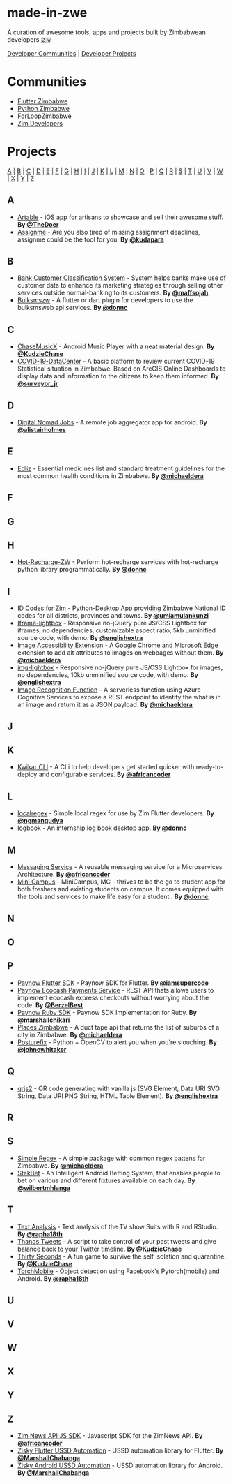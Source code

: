 # made-in-zwe

A curation of awesome tools, apps and projects built by Zimbabwean developers 🇿🇼

<p align="left">
  <a href="#Communities">Developer Communities</a> | <a href="#Projects">Developer Projects</a>
</p>

# <a name="Communities">Communities

- [Flutter Zimbabwe](https://github.com/flutterdevzim)
- [Python Zimbabwe](https://github.com/PyZim)
- [ForLoopZimbabwe](https://github.com/forloopzimbabwe)
- [Zim Developers](https://t.me/+svc-bi8Ff0BkNjA8)

# <a name="Projects">Projects

<p align="left">
  <a href="#A">A</a> | <a href="#B">B</a> | <a href="#C">C</a> | <a href="#D">D</a> | <a href="#E">E</a> | <a href="#F">F</a> | <a href="#G">G</a> | <a href="#H">H</a> | <a href="#I">I</a> | <a href="#J">J</a> | <a href="#K">K</a> | <a href="#L">L</a> | <a href="#M">M</a> | <a href="#N">N</a> | <a href="#O">O</a> | <a href="#P">P</a> | <a href="#Q">Q</a> | <a href="#R">R</a> | <a href="#S">S</a> | <a href="#T">T</a> | <a href="#U">U</a> | <a href="#V">V</a> | <a href="#W">W</a> | <a href="#X">X</a> | <a href="#Y">Y</a> | <a href="#Z">Z</a>
</p>

## <a name="A">A

- [Artable](https://github.com/TheDoer/Artable) - iOS app for artisans to showcase and sell their awesome stuff. **By [@TheDoer](https://twitter.com/TheDoer)**
- [Assignme](https://github.com/kudapara/assignme) - Are you also tired of missing assignment deadlines, assignme could be the tool for you. **By [@kudapara](https://twitter.com/KUDAPARA)**

## <a name="B">B

- [Bank Customer Classification System](https://github.com/maffsojah/capstone_project) - System helps banks make use of customer data to enhance its marketing strategies through selling other services outside normal-banking to its customers. **By [@maffsojah](https://maffsojah.co.zw)**
- [Bulksmszw](https://github.com/DonnC/bulksmszw) - A flutter or dart plugin for developers to use the bulksmsweb api services. **By [@donnc](https://twitter.com/donix_22)**

## <a name="C">C

- [ChaseMusicX](https://github.com/KudzieChase/ChaseMusicX) - Android Music Player with a neat material design. **By [@KudzieChase](https://twitter.com/KudzieChase)**
- [COVID-19-DataCenter](https://github.com/Surveyor-Jr/COVID-19-DataCenter) - A basic platform to review current COVID-19 Statistical situation in Zimbabwe. Based on ArcGIS Online Dashboards to display data and information to the citizens to keep them informed. **By [@surveyor_jr](https://twitter.com/surveyor_jr)**

## <a name="D">D

- [Digital Nomad Jobs](https://github.com/alistairholmes/Digital-Nomad-Jobs) - A remote job aggregator app for android. **By [@alistairholmes](https://twitter.com/alistairholmes)**

## <a name="E">E

- [Edliz](https://github.com/michaeldera/edliz) - Essential medicines list and standard treatment guidelines for the most common health conditions in Zimbabwe. **By [@michaeldera](https://twitter.com/michaeldera)**

## <a name="F">F

## <a name="G">G

## <a name="H">H

- [Hot-Recharge-ZW](https://github.com/DonnC/Hot-Recharge-ZW) - Perform hot-recharge services with hot-recharge python library programmatically. **By [@donnc](https://twitter.com/donix_22)**

## <a name="I">I

- [ID Codes for Zim](https://github.com/Umlamulankunzi/Zim_ID_Codes) - Python-Desktop App providing Zimbabwe National ID codes for all districts, provinces and towns. **By [@umlamulankunzi](https://www.instagram.com/umlamulankunzi)**
- [Iframe-lightbox](https://github.com/englishextra/iframe-lightbox) - Responsive no-jQuery pure JS/CSS Lightbox for iframes, no dependencies, customizable aspect ratio, 5kb unminified source code, with demo. **By [@englishextra](https://github.com/englishextra/iframe-lightbox)**
- [Image Accessibility Extension](https://github.com/michaeldera/image-accessibility-extension) - A Google Chrome and Microsoft Edge extension to add alt attributes to images on webpages without them. **By [@michaeldera](https://twitter.com/michaeldera)**
- [img-lightbox](https://github.com/englishextra/img-lightbox) - Responsive no-jQuery pure JS/CSS Lightbox for images, no dependencies, 10kb unminified source code, with demo. **By [@englishextra](https://github.com/englishextra/img-lightbox)**
- [Image Recognition Function](https://github.com/michaeldera/image-recognition-function) - A serverless function using Azure Cognitive Services to expose a REST endpoint to identify the what is in an image and return it as a JSON payload. **By [@michaeldera](https://twitter.com/michaeldera)**

## <a name="J">J

## <a name="K">K

- [Kwikar CLI](https://github.com/bzmp125/kwikar-cli) - A CLi to help developers get started quicker with ready-to-deploy and configurable services. **By [@africancoder](https://twitter.com/africancoder)**

## <a name="L">L

- [localregex](https://pub.dev/packages/localregex) - Simple local regex for use by Zim Flutter developers. **By [@ngmangudya](https://twitter.com/ngmangudya)**
- [logbook](https://github.com/DonnC/log_book) - An internship log book desktop app. **By [@donnc](https://twitter.com/donix_22)**

## <a name="M">M

- [Messaging Service](https://github.com/bzmp125/messaging-service) - A reusable messaging service for a Microservices Architecture. **By [@africancoder](https://twitter.com/africancoder)**
- [Mini Campus](https://github.com/DonnC-Lab/mini_campus) - MiniCampus, MC - thrives to be the go to student app for both freshers and existing students on campus. It comes equipped with the tools and services to make life easy for a student.. **By [@donnc](https://twitter.com/donix_22)**

## <a name="N">N

## <a name="O">O

## <a name="P">P

- [Paynow Flutter SDK](https://github.com/ignertic/paynow) - Paynow SDK for Flutter. **By [@iamsupercode](https://twitter.com/iamsupercode)**
- [Paynow Ecocash Payments Service](https://github.com/Berzel/paynow-ecocash-payments-service) - REST API thats allows users to implement ecocash express checkouts without worrying about the code. **By [@BerzelBest](https://twitter.com/BerzelBest)**
- [Paynow Ruby SDK](https://github.com/gitnyasha/paynow-ruby-sdk) - Paynow SDK Implementation for Ruby. **By [@marshallchikari](https://twitter.com/marshallchikari)**
- [Places Zimbabwe](https://github.com/michaeldera/places-zimbabwe) - A duct tape api that returns the list of suburbs of a city in Zimbabwe. **By [@michaeldera](https://twitter.com/michaeldera)**
- [Posturefix](https://github.com/johnowhitaker/posturefix) - Python + OpenCV to alert you when you're slouching. **By [@johnowhitaker](https://twitter.com/johnowhitaker)**

## <a name="Q">Q

- [qrjs2](https://github.com/englishextra/qrjs2) - QR code generating with vanilla js (SVG Element, Data URI SVG String, Data URI PNG String, HTML Table Element). **By [@englishextra](https://github.com/englishextra)**

## <a name="R">R

## <a name="S">S

- [Simple Regex](https://github.com/michaeldera/simple-regex-ts) - A simple package with common regex pattens for Zimbabwe. **By [@michaeldera](https://twitter.com/michaeldera)**
- [StekBet](https://github.com/wilbert-mhlanga/StekBet) - An Intelligent Android Betting System, that enables people to bet on various and different fixtures available on each day. **By [@wilbertmhlanga](https://github.com/wilbert-mhlanga)**

## <a name="T">T

- [Text Analysis](https://github.com/rapha18th/Text-Analysis) - Text analysis of the TV show Suits with R and RStudio. **By [@rapha18th](https://github.com/rapha18th)**
- [Thanos Tweets](https://github.com/KudzieChase/thanos-tweets) - A script to take control of your past tweets and give balance back to your Twitter timeline. **By [@KudzieChase](https://twitter.com/KudzieChase)**
- [Thirty Seconds](https://github.com/KudzieChase/thirty-seconds) - A fun game to survive the self isolation and quarantine. **By [@KudzieChase](https://twitter.com/KudzieChase)**
- [TorchMobile](https://github.com/rapha18th/TorchMobile) - Object detection using Facebook's Pytorch(mobile) and Android. **By [@rapha18th](https://github.com/rapha18th)**

## <a name="U">U

## <a name="V">V

## <a name="W">W

## <a name="X">X

## <a name="Y">Y

## <a name="Z">Z

- [Zim News API JS SDK](https://github.com/bzmp125/zimnews-api-js-sdk) - Javascript SDK for the ZimNews API. **By [@africancoder](https://twitter.com/africancoder)**
- [Zisky Flutter USSD Automation](https://github.com/zisky-ussd/zisky-flutter-ussd-automation) - USSD automation library for Flutter. **By [@MarshallChabanga](https://github.com/marshallchabanga)**
- [Zisky Android USSD Automation](https://github.com/zisky-ussd/zisky-android-ussd-automation) - USSD automation library for Android. **By [@MarshallChabanga](https://github.com/marshallchabanga)**
